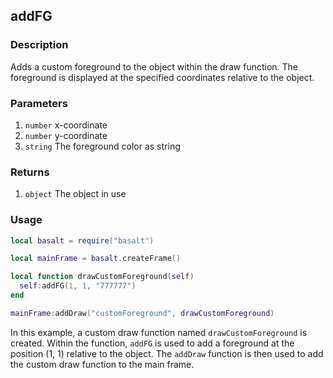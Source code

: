 ## addFG

### Description

Adds a custom foreground to the object within the draw function. The foreground is displayed at the specified coordinates relative to the object.

### Parameters

1. `number` x-coordinate
2. `number` y-coordinate
3. `string` The foreground color as string

### Returns

1. `object` The object in use

### Usage

```lua
local basalt = require("basalt")

local mainFrame = basalt.createFrame()

local function drawCustomForeground(self)
  self:addFG(1, 1, "777777")
end

mainFrame:addDraw("customForeground", drawCustomForeground)
```

In this example, a custom draw function named `drawCustomForeground` is created. Within the function, `addFG` is used to add a foreground at the position (1, 1) relative to the object. The `addDraw` function is then used to add the custom draw function to the main frame.
